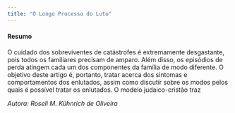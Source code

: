 ```yaml
--- 
title: "O Longo Processo do Luto"
---
```



#### Resumo

O cuidado dos sobreviventes de catástrofes é extremamente desgastante, pois todos os familiares precisam de amparo. Além disso, os episódios de perda atingem cada um dos componentes da família de modo diferente. O objetivo deste artigo é, portanto, tratar acerca dos sintomas e comportamentos dos enlutados, assim como discutir sobre os modos pelos quais é possível tratar os enlutados. O modelo judaico-cristão traz

*Autora: Roseli M. Kühnrich de Oliveira*